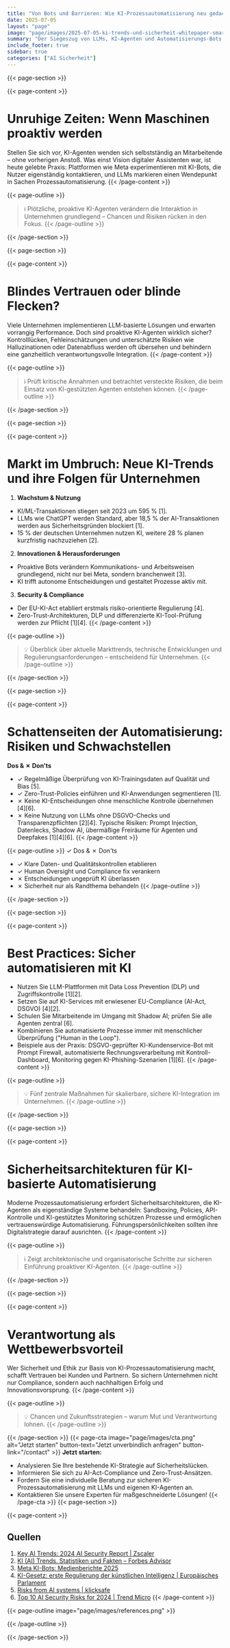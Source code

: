 ```yaml
---
title: "Von Bots und Barrieren: Wie KI-Prozessautomatisierung neu gedacht werden muss"
date: 2025-07-05
layout: "page"
image: "page/images/2025-07-05-ki-trends-und-sicherheit-whitepaper-smart-labs-ai-sichere-prozessautomatisierung-mit-llms/hero.jpg"
summary: "Der Siegeszug von LLMs, KI-Agenten und Automatisierungs-Bots bringt Unternehmen wegweisende Effizienzvorteile, stellt sie aber auch vor neuartige Sicherheits-, Compliance- und Ethikfragen. Das Whitepaper beleuchtet, warum klassische Sicherheitskonzepte oft nicht mehr ausreichen, wie aktuelle Trends und Regulierungen die Landschaft verändern – und wie Entscheider mutig und verantwortungsbewusst sichere KI-gestützte Automatisierung aufbauen."
include_footer: true
sidebar: true
categories: ["AI Sicherheit"]
---
```


{{< page-section >}}

{{< page-content >}}
# Unruhige Zeiten: Wenn Maschinen proaktiv werden

Stellen Sie sich vor, KI-Agenten wenden sich selbstständig an Mitarbeitende – ohne vorherigen Anstoß. Was einst Vision digitaler Assistenten war, ist heute gelebte Praxis: Plattformen wie Meta experimentieren mit KI-Bots, die Nutzer eigenständig kontaktieren, und LLMs markieren einen Wendepunkt in Sachen Prozessautomatisierung.
{{< /page-content >}}

{{< page-outline >}}
> ℹ️ Plötzliche, proaktive KI-Agenten verändern die Interaktion in Unternehmen grundlegend – Chancen und Risiken rücken in den Fokus.
{{< /page-outline >}}

{{< /page-section >}}

{{< page-section >}}

{{< page-content >}}
# Blindes Vertrauen oder blinde Flecken?

Viele Unternehmen implementieren LLM-basierte Lösungen und erwarten vorrangig Performance. Doch sind proaktive KI-Agenten wirklich sicher? Kontrolllücken, Fehleinschätzungen und unterschätzte Risiken wie Halluzinationen oder Datenabfluss werden oft übersehen und behindern eine ganzheitlich verantwortungsvolle Integration.
{{< /page-content >}}

{{< page-outline >}}
> ℹ️ Prüft kritische Annahmen und betrachtet versteckte Risiken, die beim Einsatz von KI-gestützten Agenten entstehen können.
{{< /page-outline >}}

{{< /page-section >}}

{{< page-section >}}

{{< page-content >}}
# Markt im Umbruch: Neue KI-Trends und ihre Folgen für Unternehmen

1. **Wachstum & Nutzung**
- KI/ML-Transaktionen stiegen seit 2023 um 595 % [1].
- LLMs wie ChatGPT werden Standard, aber 18,5 % der AI-Transaktionen werden aus Sicherheitsgründen blockiert [1].
- 15 % der deutschen Unternehmen nutzen KI, weitere 28 % planen kurzfristig nachzuziehen [2].
2. **Innovationen & Herausforderungen**
- Proaktive Bots verändern Kommunikations- und Arbeitsweisen grundlegend, nicht nur bei Meta, sondern branchenweit [3].
- KI trifft autonome Entscheidungen und gestaltet Prozesse aktiv mit.
3. **Security & Compliance**
- Der EU-KI-Act etabliert erstmals risiko-orientierte Regulierung [4].
- Zero-Trust-Architekturen, DLP und differenzierte KI-Tool-Prüfung werden zur Pflicht [1][4].
{{< /page-content >}}

{{< page-outline >}}
> 💡 Überblick über aktuelle Markttrends, technische Entwicklungen und Regulierungsanforderungen – entscheidend für Unternehmen.
{{< /page-outline >}}

{{< /page-section >}}

{{< page-section >}}

{{< page-content >}}
# Schattenseiten der Automatisierung: Risiken und Schwachstellen

**Dos & ✗ Don'ts**
- ✓ Regelmäßige Überprüfung von KI-Trainingsdaten auf Qualität und Bias [5].
- ✓ Zero-Trust-Policies einführen und KI-Anwendungen segmentieren [1].
- ✗ Keine KI-Entscheidungen ohne menschliche Kontrolle übernehmen [4][6].
- ✗ Keine Nutzung von LLMs ohne DSGVO-Checks und Transparenzpflichten [2][4].
Typische Risiken: Prompt Injection, Datenlecks, Shadow AI, übermäßige Freiräume für Agenten und Deepfakes [1][4][6].
{{< /page-content >}}

{{< page-outline >}}
✓ Dos & ✗ Don'ts
- ✓ Klare Daten- und Qualitätskontrollen etablieren
- ✓ Human Oversight und Compliance fix verankern
- ✗ Entscheidungen ungeprüft KI überlassen
- ✗ Sicherheit nur als Randthema behandeln
{{< /page-outline >}}

{{< /page-section >}}

{{< page-section >}}

{{< page-content >}}
# Best Practices: Sicher automatisieren mit KI

- Nutzen Sie LLM-Plattformen mit Data Loss Prevention (DLP) und Zugriffskontrolle [1][2].
- Setzen Sie auf  KI-Services mit erwiesener EU-Compliance (AI-Act, DSGVO) [4][2].
- Schulen Sie Mitarbeitende im Umgang mit Shadow AI; prüfen Sie alle Agenten zentral [6].
- Kombinieren Sie automatisierte Prozesse immer mit menschlicher Überprüfung ("Human in the Loop").
- Beispiele aus der Praxis: DSGVO-geprüfter KI-Kundenservice-Bot mit Prompt Firewall, automatisierte Rechnungsverarbeitung mit Kontroll-Dashboard, Monitoring gegen KI-Phishing-Szenarien [1][6].
{{< /page-content >}}

{{< page-outline >}}
> 💡 Fünf zentrale Maßnahmen für skalierbare, sichere KI-Integration im Unternehmen.
{{< /page-outline >}}

{{< /page-section >}}

{{< page-section >}}

{{< page-content >}}
# Sicherheitsarchitekturen für KI-basierte Automatisierung

Moderne Prozessautomatisierung erfordert Sicherheitsarchitekturen, die KI-Agenten als eigenständige Systeme behandeln: Sandboxing, Policies, API-Kontrolle und KI-gestütztes Monitoring schützen Prozesse und ermöglichen vertrauenswürdige Automatisierung. Führungspersönlichkeiten sollten ihre Digitalstrategie darauf ausrichten.
{{< /page-content >}}

{{< page-outline >}}
> ℹ️ Zeigt architektonische und organisatorische Schritte zur sicheren Einführung proaktiver KI-Agenten.
{{< /page-outline >}}

{{< /page-section >}}

{{< page-section >}}

{{< page-content >}}
# Verantwortung als Wettbewerbsvorteil

Wer Sicherheit und Ethik zur Basis von KI-Prozessautomatisierung macht, schafft Vertrauen bei Kunden und Partnern. So sichern Unternehmen nicht nur Compliance, sondern auch nachhaltigen Erfolg und Innovationsvorsprung.
{{< /page-content >}}

{{< page-outline >}}
> 💡 Chancen und Zukunftsstrategien – warum Mut und Verantwortung lohnen.
{{< /page-outline >}}

{{< /page-section >}}
{{< page-cta image="page/images/cta.png" alt="Jetzt starten" button-text="Jetzt unverbindlich anfragen" button-link="/contact" >}}
**Jetzt starten:**
- Analysieren Sie Ihre bestehende KI-Strategie auf Sicherheitslücken.
- Informieren Sie sich zu AI-Act-Compliance und Zero-Trust-Ansätzen.
- Fordern Sie eine individuelle Beratung zur sicheren KI-Prozessautomatisierung mit LLMs und eigenen KI-Agenten an.
- Kontaktieren Sie unsere Experten für maßgeschneiderte Lösungen!
{{< /page-cta >}}
{{< page-section >}}

{{< page-content >}}
## Quellen

1. [Key AI Trends: 2024 AI Security Report | Zscaler](https://www.zscaler.de/blogs/security-research/new-ai-insights-explore-key-ai-trends-and-risks-threatlabz-2024-ai-security)  
2. [KI (AI) Trends. Statistiken und Fakten – Forbes Advisor](https://www.forbes.com/advisor/de/business/software/kuenstliche-intelligenz-ki-trends-statistiken/)  
3. [Meta KI-Bots: Medienberichte 2025](https://www.alexanderthamm.com/de/blog/data-science-und-ki-trends/)  
4. [KI-Gesetz: erste Regulierung der künstlichen Intelligenz | Europäisches Parlament](https://www.europarl.europa.eu/topics/de/article/20230601STO93804/ki-gesetz-erste-regulierung-der-kunstlichen-intelligenz)  
5. [Risks from AI systems | klicksafe](https://www.klicksafe.de/en/kuenstliche-intelligenz/risiken-durch-ki-systeme)  
6. [Top 10 AI Security Risks for 2024 | Trend Micro](http://www.trendmicro.com/de_de/research/24/g/top-ai-security-risks.html)
{{< /page-content >}}

{{< page-outline image="page/images/references.png" >}}

{{< /page-outline >}}

{{< /page-section >}}